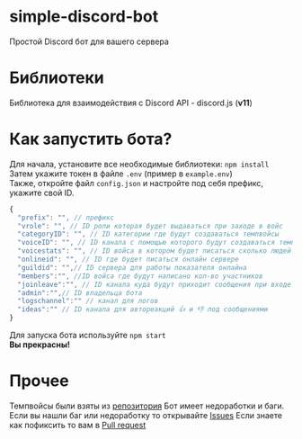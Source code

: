 # simple-discord-bot
Простой Discord бот для вашего сервера

# Библиотеки
Библиотека для взаимодействия с Discord API - discord.js (**v11**)

# Как запустить бота? 
Для начала, установите все необходимые библиотеки: ``npm install`` <br>
Затем укажите токен в файле ``.env`` (пример в ``example.env``) <br>
Также, откройте файл ``config.json`` и настройте под себя префикс, укажите свой ID. <br>
  ```js
  {
    "prefix": "", // префикс
    "vrole": "", // ID роли которая будет выдаваться при заходе в войс
    "categoryID": "", // ID категории где будут создаваться темпвойсы
    "voiceID": "", // ID канала с помощью которого будут создаваться темпвойсы
    "voicestats": "", // ID войса в котором будет писаться сколько людей в войсе
    "onlineid": "", // ID где будет писаться онлайн сервере
    "guildid": "",// ID сервера для работы показателя онлайна
    "members":"", //ID войса где будут написано кол-во участников
    "joinleave":"", // ID канала куда будут приходит сообщения при входе нового участника
    "admin":"",// ID владельца бота
    "logschannel":"" // канал для логов
    "ideas":"" // ID канала для автореакций 👍 и 👎 под сообщениями
  }
  ```
Для запуска бота используйте ``npm start``<br>
**Вы прекрасны!**

# Прочее
Темпвойсы были взяты из [репозитория](https://github.com/bemovpro/Create-temporary-voice-channel) 
Бот имеет недоработки и баги.
Если вы нашли баг или недоработку то открывайте [Issues](https://github.com/sqdshcom/simple-discord-bot/issues)
Если знаете как пофиксить то вам в [Pull request](https://github.com/sqdshcom/simple-discord-bot/pulls)
